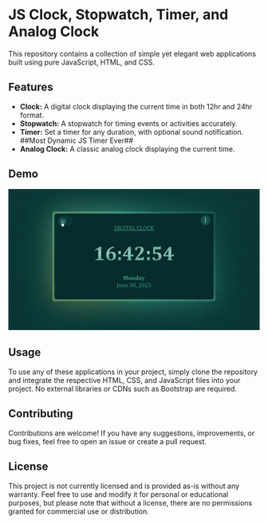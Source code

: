 # JS Clock, Stopwatch, Timer, and Analog Clock

This repository contains a collection of simple yet elegant web applications built using pure JavaScript, HTML, and CSS. 

## Features

- **Clock:** A digital clock displaying the current time in both 12hr and 24hr format.
- **Stopwatch:** A stopwatch for timing events or activities accurately.
- **Timer:** Set a timer for any duration, with optional sound notification. ##Most Dynamic JS Timer Ever##
- **Analog Clock:** A classic analog clock displaying the current time.

## Demo
[![demo-video](./assets/demo-gif.gif)](./assets/js_clock_demo.mp4)

## Usage

To use any of these applications in your project, simply clone the repository and integrate the respective HTML, CSS, and JavaScript files into your project. No external libraries or CDNs such as Bootstrap are required.

## Contributing

Contributions are welcome! If you have any suggestions, improvements, or bug fixes, feel free to open an issue or create a pull request.

## License

This project is not currently licensed and is provided as-is without any warranty. Feel free to use and modify it for personal or educational purposes, but please note that without a license, there are no permissions granted for commercial use or distribution.